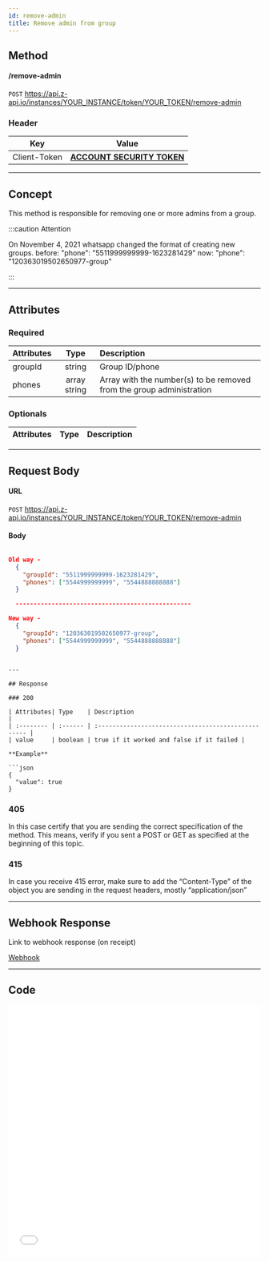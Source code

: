 ```yaml
---
id: remove-admin
title: Remove admin from group
---
```


## Method

#### /remove-admin

`POST` https://api.z-api.io/instances/YOUR_INSTANCE/token/YOUR_TOKEN/remove-admin

### Header

|      Key       |            Value            |
| :------------: |     :-----------------:     |
|  Client-Token  | **[ACCOUNT SECURITY TOKEN](../security/client-token)** |

---

## Concept

This method is responsible for removing one or more admins from a group.

:::caution Attention

On November 4, 2021 whatsapp changed the format of creating new groups. before: "phone": "5511999999999-1623281429" now: "phone": "120363019502650977-group"

:::

---

## Attributes

### Required

| Attributes| Type | Description |
| :-- | :-: | :-- |
| groupId | string | Group ID/phone |
| phones | array string | Array with the number(s) to be removed from the group administration |

### Optionals

| Attributes| Type | Description|
| :-------- | :--: | :-------- |

---

## Request Body

#### URL

`POST` https://api.z-api.io/instances/YOUR_INSTANCE/token/YOUR_TOKEN/remove-admin

#### Body

```json

Old way -
  {
    "groupId": "5511999999999-1623281429",
    "phones": ["5544999999999", "5544888888888"]
  }

  -------------------------------------------------

New way -
  {
    "groupId": "120363019502650977-group",
    "phones": ["5544999999999", "5544888888888"]
  }

```

````

---

## Response

### 200

| Attributes| Type    | Description                                         |
| :-------- | :------ | :-------------------------------------------------- |
| value     | boolean | true if it worked and false if it failed |

**Example**

```json
{
  "value": true
}
````

### 405

In this case certify that you are sending the correct specification of the method. This means, verify if you sent a POST or GET as specified at the beginning of this topic.

### 415

In case you receive 415 error, make sure to add the “Content-Type” of the object you are sending in the request headers, mostly “application/json”

---

## Webhook Response

Link to webhook response (on receipt)

[Webhook](../webhooks/on-message-received#response)

---

## Code

<iframe src="//api.apiembed.com/?source=https://raw.githubusercontent.com/Z-API/z-api-docs/main/json-examples/remove-admin.json&targets=all" frameborder="0" scrolling="no" width="100%" height="500px" seamless></iframe>
